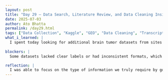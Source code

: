 ```yaml
---
layout: post  
title: "Day 29 – Data Search, Literature Review, and Data Cleaning Insights"  
date: 2025-07-03  
author: Ato Bhatta  
permalink: /day29.html  
tags: ["Data Collection", "Kaggle", "GEO", "Data Cleaning", "Transcriptomics", "Research Methodology"]
what_i_learned: |
  I spent today looking for additional brain tumor datasets from sites like GEO and Kaggle.  In particular, I searched for labeled and cleaned datasets that distinguish between benign and malignant tumor types.  To learn more about which datasets were utilized in earlier research and how they were prepped for machine learning, I read a number of articles.  Additionally, one of our colleagues shared her data cleansing procedure.  She described how she prepared the framework required to apply machine learning techniques, sorted the labels, eliminated empty rows and columns, and transposed the data to meet the model format.  This made it easier to understand the practical procedures needed to prepare raw data for research.
  
blockers: |
  Some datasets lacked clear labels or had inconsistent formats, which made them difficult to use directly. It also took time to identify datasets with enough samples and relevant metadata.

reflection: |
  I was able to focus on the type of information we truly require by going over research papers again.  I became aware of the significance of complete and well-documented datasets after searching through Kaggle and GEO.  Our teammate's presentation was quite beneficial; it helped us understand how to organize our own dataset and made the connection between theory and practice.  I felt productive today and gained confidence in my ability to manage the data-related responsibilities for this project.
---
```

